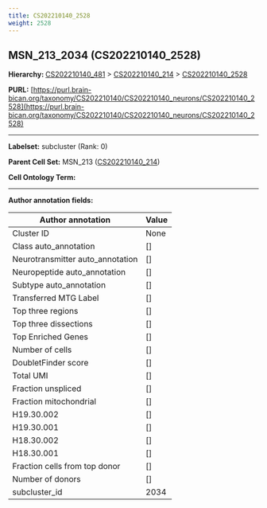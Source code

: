 ```yaml
---
title: CS202210140_2528
weight: 2528
---
```

## MSN_213_2034 (CS202210140_2528)
<b>Hierarchy: </b>
[CS202210140_481](../CS202210140_481) >
[CS202210140_214](../CS202210140_214) >
[CS202210140_2528](../CS202210140_2528)

**PURL:** [https://purl.brain-bican.org/taxonomy/CS202210140/CS202210140_neurons/CS202210140_2528](https://purl.brain-bican.org/taxonomy/CS202210140/CS202210140_neurons/CS202210140_2528)

---


**Labelset:** subcluster (Rank: 0)

**Parent Cell Set:** MSN_213 ([CS202210140_214](../CS202210140_214))



**Cell Ontology Term:** 

[MARKER GENES.]: #


---

[TRANSFERRED ANNOTATIONS.]: #


[AUTHOR ANNOTATION FIELDS.]: #


**Author annotation fields:**

| Author annotation | Value |
|-------------------|-------|
|Cluster ID|None|
|Class auto_annotation|[]|
|Neurotransmitter auto_annotation|[]|
|Neuropeptide auto_annotation|[]|
|Subtype auto_annotation|[]|
|Transferred MTG Label|[]|
|Top three regions|[]|
|Top three dissections|[]|
|Top Enriched Genes|[]|
|Number of cells|[]|
|DoubletFinder score|[]|
|Total UMI|[]|
|Fraction unspliced|[]|
|Fraction mitochondrial|[]|
|H19.30.002|[]|
|H19.30.001|[]|
|H18.30.002|[]|
|H18.30.001|[]|
|Fraction cells from top donor|[]|
|Number of donors|[]|
|subcluster_id|2034|

